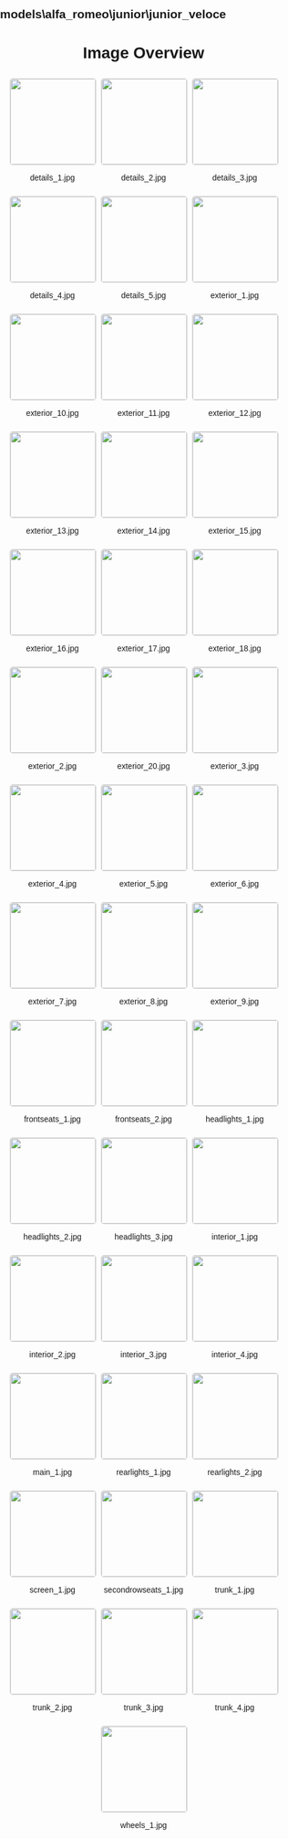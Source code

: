 ## models\alfa_romeo\junior\junior_veloce
<style>
    body {
        font-family: Arial, sans-serif;
        margin: 0;
        padding: 0;
    }
    .image-gallery {
        display: flex;
        flex-wrap: wrap;
        gap: 10px;
        justify-content: center;
        padding: 10px;
    }
    .image-gallery img {
        width: 150px;
        height: auto;
        border: 1px solid #ddd;
        border-radius: 5px;
    }
    .image-gallery div {
        flex: 1 1 calc(33.333% - 20px); /* Three images per row on large screens */
        max-width: 150px;
        text-align: center;
    }
    @media (max-width: 768px) {
        .image-gallery div {
            flex: 1 1 calc(50% - 20px); /* Two images per row on medium screens */
        }
    }
    @media (max-width: 480px) {
        .image-gallery div {
            flex: 1 1 100%; /* One image per row on small screens */
        }
    }
</style>
<h1 style ="text-align: center;"> Image Overview </h1> <div class="image-gallery">
<div>
<img src="https://media.evkx.net/multimedia/models/alfa_romeo/junior/junior_veloce/details_1_st.jpg">
<p>details_1.jpg</p>
</div>
<div>
<img src="https://media.evkx.net/multimedia/models/alfa_romeo/junior/junior_veloce/details_2_st.jpg">
<p>details_2.jpg</p>
</div>
<div>
<img src="https://media.evkx.net/multimedia/models/alfa_romeo/junior/junior_veloce/details_3_st.jpg">
<p>details_3.jpg</p>
</div>
<div>
<img src="https://media.evkx.net/multimedia/models/alfa_romeo/junior/junior_veloce/details_4_st.jpg">
<p>details_4.jpg</p>
</div>
<div>
<img src="https://media.evkx.net/multimedia/models/alfa_romeo/junior/junior_veloce/details_5_st.jpg">
<p>details_5.jpg</p>
</div>
<div>
<img src="https://media.evkx.net/multimedia/models/alfa_romeo/junior/junior_veloce/exterior_1_st.jpg">
<p>exterior_1.jpg</p>
</div>
<div>
<img src="https://media.evkx.net/multimedia/models/alfa_romeo/junior/junior_veloce/exterior_10_st.jpg">
<p>exterior_10.jpg</p>
</div>
<div>
<img src="https://media.evkx.net/multimedia/models/alfa_romeo/junior/junior_veloce/exterior_11_st.jpg">
<p>exterior_11.jpg</p>
</div>
<div>
<img src="https://media.evkx.net/multimedia/models/alfa_romeo/junior/junior_veloce/exterior_12_st.jpg">
<p>exterior_12.jpg</p>
</div>
<div>
<img src="https://media.evkx.net/multimedia/models/alfa_romeo/junior/junior_veloce/exterior_13_st.jpg">
<p>exterior_13.jpg</p>
</div>
<div>
<img src="https://media.evkx.net/multimedia/models/alfa_romeo/junior/junior_veloce/exterior_14_st.jpg">
<p>exterior_14.jpg</p>
</div>
<div>
<img src="https://media.evkx.net/multimedia/models/alfa_romeo/junior/junior_veloce/exterior_15_st.jpg">
<p>exterior_15.jpg</p>
</div>
<div>
<img src="https://media.evkx.net/multimedia/models/alfa_romeo/junior/junior_veloce/exterior_16_st.jpg">
<p>exterior_16.jpg</p>
</div>
<div>
<img src="https://media.evkx.net/multimedia/models/alfa_romeo/junior/junior_veloce/exterior_17_st.jpg">
<p>exterior_17.jpg</p>
</div>
<div>
<img src="https://media.evkx.net/multimedia/models/alfa_romeo/junior/junior_veloce/exterior_18_st.jpg">
<p>exterior_18.jpg</p>
</div>
<div>
<img src="https://media.evkx.net/multimedia/models/alfa_romeo/junior/junior_veloce/exterior_2_st.jpg">
<p>exterior_2.jpg</p>
</div>
<div>
<img src="https://media.evkx.net/multimedia/models/alfa_romeo/junior/junior_veloce/exterior_20_st.jpg">
<p>exterior_20.jpg</p>
</div>
<div>
<img src="https://media.evkx.net/multimedia/models/alfa_romeo/junior/junior_veloce/exterior_3_st.jpg">
<p>exterior_3.jpg</p>
</div>
<div>
<img src="https://media.evkx.net/multimedia/models/alfa_romeo/junior/junior_veloce/exterior_4_st.jpg">
<p>exterior_4.jpg</p>
</div>
<div>
<img src="https://media.evkx.net/multimedia/models/alfa_romeo/junior/junior_veloce/exterior_5_st.jpg">
<p>exterior_5.jpg</p>
</div>
<div>
<img src="https://media.evkx.net/multimedia/models/alfa_romeo/junior/junior_veloce/exterior_6_st.jpg">
<p>exterior_6.jpg</p>
</div>
<div>
<img src="https://media.evkx.net/multimedia/models/alfa_romeo/junior/junior_veloce/exterior_7_st.jpg">
<p>exterior_7.jpg</p>
</div>
<div>
<img src="https://media.evkx.net/multimedia/models/alfa_romeo/junior/junior_veloce/exterior_8_st.jpg">
<p>exterior_8.jpg</p>
</div>
<div>
<img src="https://media.evkx.net/multimedia/models/alfa_romeo/junior/junior_veloce/exterior_9_st.jpg">
<p>exterior_9.jpg</p>
</div>
<div>
<img src="https://media.evkx.net/multimedia/models/alfa_romeo/junior/junior_veloce/frontseats_1_st.jpg">
<p>frontseats_1.jpg</p>
</div>
<div>
<img src="https://media.evkx.net/multimedia/models/alfa_romeo/junior/junior_veloce/frontseats_2_st.jpg">
<p>frontseats_2.jpg</p>
</div>
<div>
<img src="https://media.evkx.net/multimedia/models/alfa_romeo/junior/junior_veloce/headlights_1_st.jpg">
<p>headlights_1.jpg</p>
</div>
<div>
<img src="https://media.evkx.net/multimedia/models/alfa_romeo/junior/junior_veloce/headlights_2_st.jpg">
<p>headlights_2.jpg</p>
</div>
<div>
<img src="https://media.evkx.net/multimedia/models/alfa_romeo/junior/junior_veloce/headlights_3_st.jpg">
<p>headlights_3.jpg</p>
</div>
<div>
<img src="https://media.evkx.net/multimedia/models/alfa_romeo/junior/junior_veloce/interior_1_st.jpg">
<p>interior_1.jpg</p>
</div>
<div>
<img src="https://media.evkx.net/multimedia/models/alfa_romeo/junior/junior_veloce/interior_2_st.jpg">
<p>interior_2.jpg</p>
</div>
<div>
<img src="https://media.evkx.net/multimedia/models/alfa_romeo/junior/junior_veloce/interior_3_st.jpg">
<p>interior_3.jpg</p>
</div>
<div>
<img src="https://media.evkx.net/multimedia/models/alfa_romeo/junior/junior_veloce/interior_4_st.jpg">
<p>interior_4.jpg</p>
</div>
<div>
<img src="https://media.evkx.net/multimedia/models/alfa_romeo/junior/junior_veloce/main_1_st.jpg">
<p>main_1.jpg</p>
</div>
<div>
<img src="https://media.evkx.net/multimedia/models/alfa_romeo/junior/junior_veloce/rearlights_1_st.jpg">
<p>rearlights_1.jpg</p>
</div>
<div>
<img src="https://media.evkx.net/multimedia/models/alfa_romeo/junior/junior_veloce/rearlights_2_st.jpg">
<p>rearlights_2.jpg</p>
</div>
<div>
<img src="https://media.evkx.net/multimedia/models/alfa_romeo/junior/junior_veloce/screen_1_st.jpg">
<p>screen_1.jpg</p>
</div>
<div>
<img src="https://media.evkx.net/multimedia/models/alfa_romeo/junior/junior_veloce/secondrowseats_1_st.jpg">
<p>secondrowseats_1.jpg</p>
</div>
<div>
<img src="https://media.evkx.net/multimedia/models/alfa_romeo/junior/junior_veloce/trunk_1_st.jpg">
<p>trunk_1.jpg</p>
</div>
<div>
<img src="https://media.evkx.net/multimedia/models/alfa_romeo/junior/junior_veloce/trunk_2_st.jpg">
<p>trunk_2.jpg</p>
</div>
<div>
<img src="https://media.evkx.net/multimedia/models/alfa_romeo/junior/junior_veloce/trunk_3_st.jpg">
<p>trunk_3.jpg</p>
</div>
<div>
<img src="https://media.evkx.net/multimedia/models/alfa_romeo/junior/junior_veloce/trunk_4_st.jpg">
<p>trunk_4.jpg</p>
</div>
<div>
<img src="https://media.evkx.net/multimedia/models/alfa_romeo/junior/junior_veloce/wheels_1_st.jpg">
<p>wheels_1.jpg</p>
</div>
</div>
